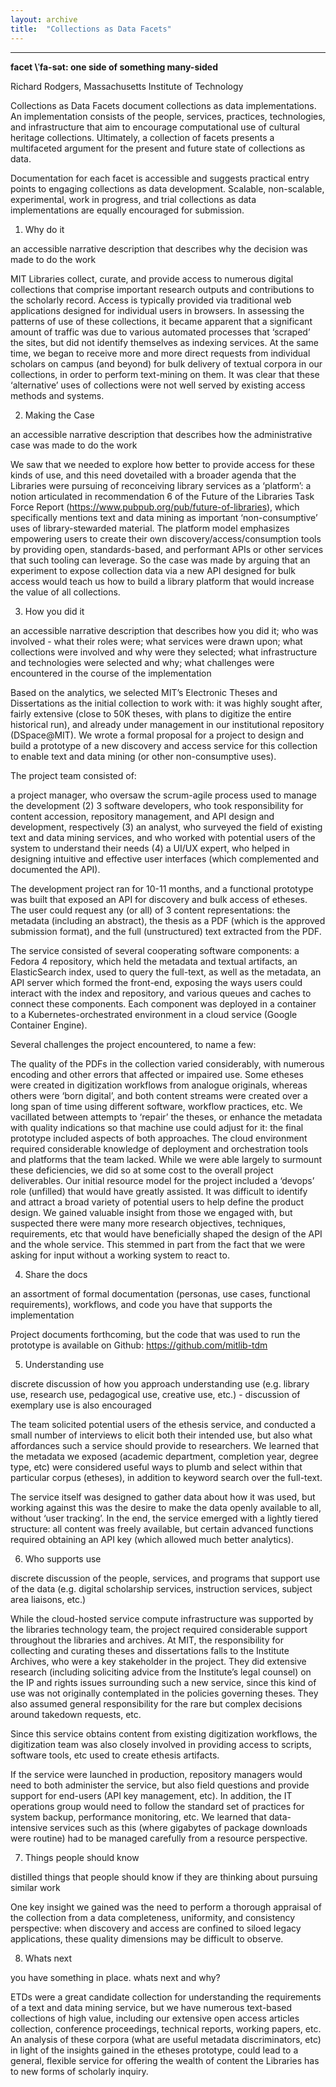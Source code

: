 ```yaml
---
layout: archive
title:  "Collections as Data Facets"
---
```

---

**facet \ˈfa-sət\: one side of something many-sided**

Richard Rodgers, Massachusetts Institute of Technology 

Collections as Data Facets document collections as data implementations. An implementation consists of the people, services, practices, technologies, and infrastructure that aim to encourage computational use of cultural heritage collections. Ultimately, a collection of facets presents a multifaceted argument for the present and future state of collections as data. 

Documentation for each facet is accessible and suggests practical entry points to engaging collections as data development. Scalable, non-scalable, experimental, work in progress, and trial collections as data implementations are equally encouraged for submission. 


1. Why do it

 an accessible narrative description that describes why the decision was made to do the work

MIT Libraries collect, curate, and provide access to numerous digital collections that comprise important research outputs and contributions to the scholarly record. Access is typically provided via traditional web applications designed for individual users in browsers.  In assessing the patterns of use of these collections, it became apparent that a significant amount of traffic was due to various automated processes that ‘scraped’ the sites, but did not identify themselves as indexing services. At the same time, we began to receive more and more direct requests from individual scholars on campus (and beyond) for bulk delivery of textual corpora in our collections, in order to perform text-mining on them.  It was clear that these ‘alternative’ uses of collections were not well served by existing access methods and systems.

2. Making the Case 

an accessible narrative description that describes how the administrative case was made to do the work

We saw that we needed to explore how better to provide access for these kinds of use, and this need dovetailed with a broader agenda that the Libraries were pursuing of reconceiving library services as a ‘platform’: a notion articulated in recommendation 6 of the Future of the Libraries Task Force Report
(https://www.pubpub.org/pub/future-of-libraries), which specifically mentions text and data mining as important ‘non-consumptive’ uses of library-stewarded material. The platform model emphasizes empowering users to create their own discovery/access/consumption tools by providing open, standards-based, and performant APIs or other services that such tooling can leverage. So the case was made by arguing that an experiment to expose collection data via a new API designed for bulk access would teach us how to build a library platform that would increase the value of all collections. 

3. How you did it

an accessible narrative description that describes how you did it; who was involved - what their roles were; what services were drawn upon; what collections were involved and why were they selected; what infrastructure and technologies were selected and why; what challenges were encountered in the course of the implementation

Based on the analytics, we selected MIT’s Electronic Theses and Dissertations as the initial collection to work with: it was highly sought after, fairly extensive (close to 50K theses, with plans to digitize the entire historical run), and already under management in our institutional repository (DSpace@MIT). We wrote a formal proposal for a project to design and build a prototype of a new discovery and access service for this collection to enable text and data mining (or other non-consumptive uses).

The project team consisted of:

a project manager, who oversaw the scrum-agile process used to manage the development
       (2)	3 software developers, who took responsibility for content accession, repository  management, and API design and development, respectively
      (3) an analyst, who surveyed the field of existing text and data mining services, and who worked with potential users of the system to understand their needs
  (4) a UI/UX expert, who helped in designing intuitive and effective user interfaces (which complemented and documented the API).

The development project ran for 10-11 months, and a functional prototype was built that exposed an API for discovery and bulk access of etheses. The user could request any (or all) of 3 content representations: the metadata (including an abstract), the thesis as a PDF (which is the approved submission format), and the full (unstructured) text extracted from the PDF.

The service consisted of several cooperating software components: a Fedora 4 repository, which held the metadata and textual artifacts, an ElasticSearch index, used to query the full-text, as well as the metadata, an API server which formed the front-end,  exposing the ways users could interact with the index and repository, and various queues and caches to connect these components.  Each component was deployed in a container to a Kubernetes-orchestrated environment in a cloud service (Google Container Engine).

Several challenges the project encountered, to name a few:

The quality of the PDFs in the collection varied considerably, with numerous encoding and other errors that affected or impaired use. Some etheses were created in digitization workflows from analogue originals, whereas others were ‘born digital’, and both content streams were created over a long span of time using different software, workflow practices, etc.  We vacillated between attempts to ‘repair’ the theses, or enhance the metadata with quality indications so that machine use could adjust for it: the final prototype included aspects of both approaches.
The cloud environment required considerable knowledge of deployment and orchestration tools and platforms that the team lacked. While we were able largely to surmount these deficiencies, we did so at some cost to the overall project deliverables. Our initial resource model for the project included a ‘devops’ role (unfilled) that would have greatly assisted.
It was difficult to identify and attract a broad variety of potential users to help define the product design. We gained valuable insight from those we engaged with, but suspected there were many more research objectives, techniques, requirements, etc that would have beneficially shaped the design of the API and the whole service. This stemmed in part from the fact that we were asking for input without a working system to react to.

4. Share the docs 

an assortment of formal documentation (personas, use cases, functional requirements), workflows, and code you have that supports the implementation

Project documents forthcoming, but the code that was used to run the prototype is available on Github:
https://github.com/mitlib-tdm

5. Understanding use 

discrete discussion of how you approach understanding use (e.g. library use, research use, pedagogical use, creative use, etc.) - discussion of exemplary use is also encouraged

The team solicited potential users of the ethesis service, and conducted a small number of interviews to elicit both their intended use, but also what affordances such a service should provide to researchers.
We learned that the metadata we exposed (academic department, completion year, degree type, etc) were considered useful ways to plumb and select within that particular corpus (etheses), in addition to keyword search over the full-text. 

The service itself was designed to gather data about how it was used, but working against this was the desire to make the data openly available to all, without ‘user tracking’. In the end, the service emerged with a lightly tiered structure: all content was freely available, but certain advanced functions required obtaining an API key (which allowed much better analytics).

6. Who supports use

discrete discussion of the people, services, and programs that support use of the data (e.g. digital scholarship services, instruction services, subject area liaisons, etc.) 

While the cloud-hosted service compute infrastructure was supported by the libraries technology team, the project required considerable support throughout the libraries and archives. At MIT, the responsibility for collecting and curating theses and dissertations falls to the Institute Archives, who were a key stakeholder in the project. They did extensive research (including soliciting  advice from the Institute’s legal counsel) on the IP and rights issues surrounding such a new service, since this kind of use was not originally contemplated in the policies governing theses. They also assumed general responsibility for the rare but complex decisions around takedown requests, etc.

Since this service obtains content from existing digitization workflows, the digitization team was also closely involved in providing access to scripts, software tools, etc used to create ethesis artifacts.

If the service were launched in production, repository managers would need to both administer the service, but also field questions and provide support for end-users (API key management, etc). In addition, the IT operations group would need to follow the standard set of practices for system backup, performance monitoring, etc. We learned that data-intensive services such as this (where gigabytes of package downloads were routine) had to be managed carefully from a resource perspective.

7. Things people should know 

distilled things that people should know if they are thinking about pursuing similar work

One key insight we gained was the need to perform a thorough appraisal of the collection from a data completeness, uniformity, and consistency perspective: when discovery and access are confined to siloed legacy applications,  these quality dimensions may be difficult to observe.

8. Whats next

you have something in place. whats next and why? 

ETDs were a great candidate collection for understanding the requirements of a text and data mining service, but we have numerous text-based collections of high value, including our extensive open access articles collection, conference proceedings, technical reports, working papers, etc. An analysis of these corpora (what are useful metadata discriminators, etc) in light of the insights gained in the etheses prototype, could lead to a general, flexible service for offering the wealth of content the Libraries has to new forms of scholarly inquiry.
